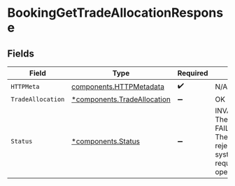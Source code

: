 # BookingGetTradeAllocationResponse


## Fields

| Field                                                                                                                                                                     | Type                                                                                                                                                                      | Required                                                                                                                                                                  | Description                                                                                                                                                               |
| ------------------------------------------------------------------------------------------------------------------------------------------------------------------------- | ------------------------------------------------------------------------------------------------------------------------------------------------------------------------- | ------------------------------------------------------------------------------------------------------------------------------------------------------------------------- | ------------------------------------------------------------------------------------------------------------------------------------------------------------------------- |
| `HTTPMeta`                                                                                                                                                                | [components.HTTPMetadata](../../models/components/httpmetadata.md)                                                                                                        | :heavy_check_mark:                                                                                                                                                        | N/A                                                                                                                                                                       |
| `TradeAllocation`                                                                                                                                                         | [*components.TradeAllocation](../../models/components/tradeallocation.md)                                                                                                 | :heavy_minus_sign:                                                                                                                                                        | OK                                                                                                                                                                        |
| `Status`                                                                                                                                                                  | [*components.Status](../../models/components/status.md)                                                                                                                   | :heavy_minus_sign:                                                                                                                                                        | INVALID_ARGUMENT: The request is not valid.<br/>FAILED_PRECONDITION: The operation was rejected because the system is not in a state required for the operation's processing. |